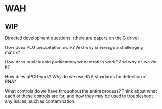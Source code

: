 # WAH

## WIP

Directed development questions: (there are papers on the G drive)

How does PEG precipitation work? And why is sewage a challenging matrix?

How does nucleic acid purification/concentration work? And why do we do it?

How does qPCR work? Why do we use RNA standards for detection of RNA?

What controls do we have throughout the entire process? Think about what each of these controls are for, and how they may be used to troubleshoot any issues, such as contamination.

